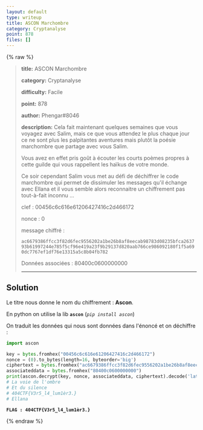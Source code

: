 ```yaml
---
layout: default
type: writeup
title: ASCON Marchombre
category: Cryptanalyse
point: 878
files: []
---
```


{% raw %}
> **title:** ASCON Marchombre
>
> **category:** Cryptanalyse
>
> **difficulty:** Facile
>
> **point:** 878
>
> **author:** Phengar#8046
>
> **description:**
> Cela fait maintenant quelques semaines que vous voyagez avec Salim, mais ce que vous attendez le plus chaque jour ce ne sont plus les palpitantes aventures mais plutôt la poésie marchombre que partage avec vous Salim.
> 
> Vous avez en effet pris goût à écouter les courts poèmes propres à cette guilde qui vous rappellent les haïkus de votre monde.
> 
> Ce soir cependant Salim vous met au défi de déchiffrer le code marchombre qui permet de dissimuler les messages qu'il échange avec Ellana et il vous semble alors reconnaitre un chiffrement pas tout-à-fait inconnu ...
> 
> clef : 00456c6c616e61206427416c2d466172
> 
> nonce : 0
> 
> message chiffré :
> 
> `ac6679386ffcc3f82d6fec9556202a1be26b8af8eecab98783d08235bfca263793b61997244e785f5cf96e419a23f9b29137d820aab766ce986092180f1f5a690dc7767ef1df76e13315a5c8b04fb782`
> 
> Données associées : 80400c0600000000
> 
> ***

## Solution

Le titre nous donne le nom du chiffrement : **Ascon**.

En python on utilise la lib **`ascon`** (*`pip install ascon`*)

On traduit les données qui nous sont données dans l'énoncé et on déchiffre :

```python
import ascon

key = bytes.fromhex("00456c6c616e61206427416c2d466172")
nonce = (0).to_bytes(length=16, byteorder='big')
ciphertext = bytes.fromhex("ac6679386ffcc3f82d6fec9556202a1be26b8af8eecab98783d08235bfca263793b61997244e785f5cf96e419a23f9b29137d820aab766ce986092180f1f5a690dc7767ef1df76e13315a5c8b04fb782")
associateddata = bytes.fromhex("80400c0600000000")
print(ascon.decrypt(key, nonce, associateddata, ciphertext).decode('latin-1'))
# La voie de l'ombre
# Et du silence
# 404CTF{V3r5_l4_lum1èr3.}
# Ellana
```

**`FLAG : 404CTF{V3r5_l4_lum1èr3.}`**

{% endraw %}